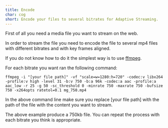 ```yaml
---
title: Encode
char: cog
short: Encode your files to several bitrates for Adaptive Streaming. 
---
```

First of all you need a media file you want to stream on the web.

In order to stream the file you need to encode the file to several mp4 files with different bitrates and with key frames aligned.

If you do not know how to do it the simplest way is to use [ffmpeg](https://ffmpeg.org/download.html).

For each bitrate you want ran the following command:

```
ffmpeg -i "[your file path]" -vf "scale=w=1280:h=720" -codec:v libx264 -profile:v high -level 31 -b:v 750 -b:a 96k -codec:a aac -profile:a aac_low -r 25 -g 50 -sc_threshold 0 -minrate 750 -maxrate 750 -bufsize 750 -x264opts ratetol=0.1 mg_750.mp4
```

In the above command line make sure you replace [your file path] with the path of the file with the content you want to stream.

The above example produce a 750kb file. You can repeat the process with each bitrate you think is appropriate. 



